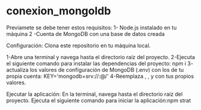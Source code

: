 # conexion_mongoldb

Previamete se debe tener estos requisitos:
 1- Node.js instalado en tu máquina
2 -Cuenta de MongoDB con una base de datos creada

Configuración:
Clona este repositorio en tu máquina local.

1-Abre una terminal y navega hasta el directorio raíz del proyecto.
2-Ejecuta el siguiente comando para instalar las dependencias del proyecto: npm i
3- actualiza los valores de configuración de MongoDB (.env) con los de tu propia cuenta:
KEY='mongodb+srv://<username>:<password>@<cluster-url>/<database-name>'
  4-Reemplaza <username>, <password>, <cluster-url> y <database-name> con tus propios valores.
  
 Ejecutar la aplicación:
En la terminal, navega hasta el directorio raíz del proyecto.
Ejecuta el siguiente comando para iniciar la aplicación:npm strat
